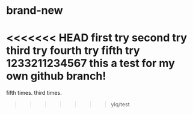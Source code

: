 # brand-new

<<<<<<< HEAD
first try
second try
third try
fourth try
fifth try
1233211234567
this a test for my own github branch!
=======
fifth times.
third times.
>>>>>>> ylq/test
